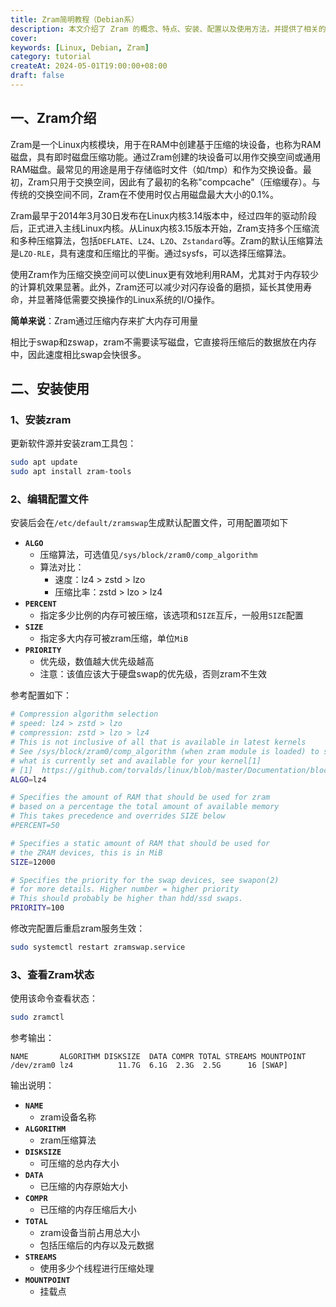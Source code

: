 ```yaml
---
title: Zram简明教程（Debian系）
description: 本文介绍了 Zram 的概念、特点、安装、配置以及使用方法，并提供了相关的 Linux 命令和配置示例。
cover:
keywords: [Linux, Debian, Zram]
category: tutorial
createAt: 2024-05-01T19:00:00+08:00
draft: false
---
```


## 一、Zram介绍

Zram是一个Linux内核模块，用于在RAM中创建基于压缩的块设备，也称为RAM磁盘，具有即时磁盘压缩功能。通过Zram创建的块设备可以用作交换空间或通用RAM磁盘。最常见的用途是用于存储临时文件（如/tmp）和作为交换设备。最初，Zram只用于交换空间，因此有了最初的名称"compcache"（压缩缓存）。与传统的交换空间不同，Zram在不使用时仅占用磁盘最大大小的0.1%。

Zram最早于2014年3月30日发布在Linux内核3.14版本中，经过四年的驱动阶段后，正式进入主线Linux内核。从Linux内核3.15版本开始，Zram支持多个压缩流和多种压缩算法，包括`DEFLATE`、`LZ4`、`LZO`、`Zstandard`等。Zram的默认压缩算法是`LZO-RLE`，具有速度和压缩比的平衡。通过sysfs，可以选择压缩算法。

使用Zram作为压缩交换空间可以使Linux更有效地利用RAM，尤其对于内存较少的计算机效果显著。此外，Zram还可以减少对闪存设备的磨损，延长其使用寿命，并显著降低需要交换操作的Linux系统的I/O操作。

**简单来说**：Zram通过压缩内存来扩大内存可用量

相比于swap和zswap，zram不需要读写磁盘，它直接将压缩后的数据放在内存中，因此速度相比swap会快很多。

## 二、安装使用

### 1、安装zram

更新软件源并安装zram工具包：

```bash
sudo apt update
sudo apt install zram-tools
```

### 2、编辑配置文件

安装后会在`/etc/default/zramswap`生成默认配置文件，可用配置项如下

- **`ALGO`**
  - 压缩算法，可选值见`/sys/block/zram0/comp_algorithm`
  - 算法对比：
    - 速度：lz4 > zstd > lzo
    - 压缩比率：zstd > lzo > lz4
- **`PERCENT`**
  - 指定多少比例的内存可被压缩，该选项和`SIZE`互斥，一般用`SIZE`配置
- **`SIZE`**
  - 指定多大内存可被zram压缩，单位`MiB`
- **`PRIORITY`**
  - 优先级，数值越大优先级越高
  - 注意：该值应该大于硬盘swap的优先级，否则zram不生效

参考配置如下：

```bash
# Compression algorithm selection
# speed: lz4 > zstd > lzo
# compression: zstd > lzo > lz4
# This is not inclusive of all that is available in latest kernels
# See /sys/block/zram0/comp_algorithm (when zram module is loaded) to see
# what is currently set and available for your kernel[1]
# [1]  https://github.com/torvalds/linux/blob/master/Documentation/blockdev/zram.txt#L86
ALGO=lz4

# Specifies the amount of RAM that should be used for zram
# based on a percentage the total amount of available memory
# This takes precedence and overrides SIZE below
#PERCENT=50

# Specifies a static amount of RAM that should be used for
# the ZRAM devices, this is in MiB
SIZE=12000

# Specifies the priority for the swap devices, see swapon(2)
# for more details. Higher number = higher priority
# This should probably be higher than hdd/ssd swaps.
PRIORITY=100
```

修改完配置后重启zram服务生效：

```bash
sudo systemctl restart zramswap.service
```

### 3、查看Zram状态

使用该命令查看状态：

```bash
sudo zramctl
```

参考输出：

```
NAME       ALGORITHM DISKSIZE  DATA COMPR TOTAL STREAMS MOUNTPOINT
/dev/zram0 lz4          11.7G  6.1G  2.3G  2.5G      16 [SWAP]
```

输出说明：

- **`NAME`**
  - zram设备名称
- **`ALGORITHM`**
  - zram压缩算法
- **`DISKSIZE`**
  - 可压缩的总内存大小
- **`DATA`**
  - 已压缩的内存原始大小
- **`COMPR`**
  - 已压缩的内存压缩后大小
- **`TOTAL`**
  - zram设备当前占用总大小
  - 包括压缩后的内存以及元数据
- **`STREAMS`**
  - 使用多少个线程进行压缩处理
- **`MOUNTPOINT`**
  - 挂载点
